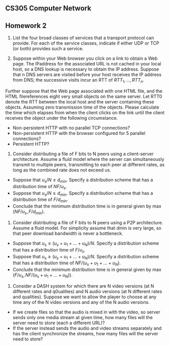 <!--
 * @Github: https://github.com/Certseeds/CS305_Remake
 * @Organization: SUSTech
 * @Author: nanoseeds
 * @Date: 2020-06-20 09:24:12
 * @LastEditors: nanoseeds
 * @LastEditTime: 2020-06-20 10:28:10
 * @License: CC-BY-NC-SA_V4_0 or any later version 
 -->
## CS305 Computer Network
## Homework 2

1. List the four broad classes of services that a transport protocol can provide. For each of the service classes, indicate if either UDP or TCP (or both) provides such a service.

2. Suppose within your Web browser you click on a link to obtain a Web page. The IPaddress for the associated URL is not cached in your local host, so a DNS lookup is necessary to obtain the IP address. Suppose that n DNS servers are visited before your host receives the IP address from DNS; the successive visits incur an RTT of $RTT_1, . . ., RTT_n$.

Further suppose that the Web page associated with one HTML file, and the HTML filereferences eight very small objects on the same server. Let RTT0 denote the RTT between the local host and the server containing these objects. Assuming zero transmission time of the objects. Please calculate the time which elapses from when the client clicks on the link until the client receives the object under the following circumstance.

+ Non-persistent HTTP with no parallel TCP connections?
+ Non-persistent HTTP with the browser configured for 5 parallel connections?
+ Persistent HTTP?

1. Consider distributing a file of F bits to N peers using a client-server architecture. Assume a fluid model where the server can simultaneously transmit to multiple peers, transmitting to each peer at different rates, as long as the combined rate does not exceed us.

+ Suppose that $u_s/N ≤ d_{min}$. Specify a distribution scheme that has a distribution time of $NF/u_s$.
+ Suppose that $u_s/N ≥ d_{min}$. Specify a distribution scheme that has a distribution time of $F/d_{min}$.
+ Conclude that the minimum distribution time is in general given by max $({NF/u_s, F/ d_{min}})$.

1. Consider distributing a file of F bits to N peers using a P2P architecture. Assume a fluid
model. For simplicity assume that dmin is very large, so that peer download bandwidth is
never a bottleneck.

+ Suppose that $u_s ≤ (u_s + u_1 + ... + u_N)/N$. Specify a distribution scheme that has a distribution time of $F/u_s$.
+ Suppose that $u_s ≥ (u_s + u_1 + ... + u_N)/N$. Specify a distribution scheme that has a distribution time of $NF/(u_s + u_1 + ... + u_N)$. 
+ Conclude that the minimum distribution time is in general given by max $({F/u_s, NF/(u_s + u_1 + ... + u_N)})$.
  
1. Consider a DASH system for which there are N video versions (at N different rates and q0ualities) and N audio versions (at N different rates and qualities). Suppose we want to allow the player to choose at any time any of the N video versions and any of the N audio versions.

+ If we create files so that the audio is mixed in with the video, so server sends only one media stream at given time, how many files will the server need to store (each a different URL)?
+ If the server instead sends the audio and video streams separately and has the client synchronize the streams, how many files will the server need to store?